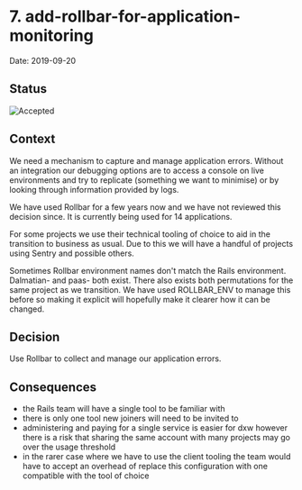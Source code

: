 # 7. add-rollbar-for-application-monitoring

Date: 2019-09-20

## Status

![Accepted](https://img.shields.io/badge/adr-accepted-green)

## Context

We need a mechanism to capture and manage application errors. Without an integration our debugging options are to access a console on live environments and try to replicate (something we want to minimise) or by looking through information provided by logs.

We have used Rollbar for a few years now and we have not reviewed this decision since. It is currently being used for 14 applications.

For some projects we use their technical tooling of choice to aid in the transition to business as usual. Due to this we will have a handful of projects using Sentry and possible others.

Sometimes Rollbar environment names don't match the Rails environment. Dalmatian-<project> and paas-<project> both exist. There also exists both permutations for the same project as we transition. We have used ROLLBAR_ENV to manage this before so making it explicit will hopefully make it clearer how it can be changed.

## Decision

Use Rollbar to collect and manage our application errors.

## Consequences

- the Rails team will have a single tool to be familiar with
- there is only one tool new joiners will need to be invited to
- administering and paying for a single service is easier for dxw however there is a risk that sharing the same account with many projects may go over the usage threshold
- in the rarer case where we have to use the client tooling the team would have to accept an overhead of replace this configuration with one compatible with the tool of choice

